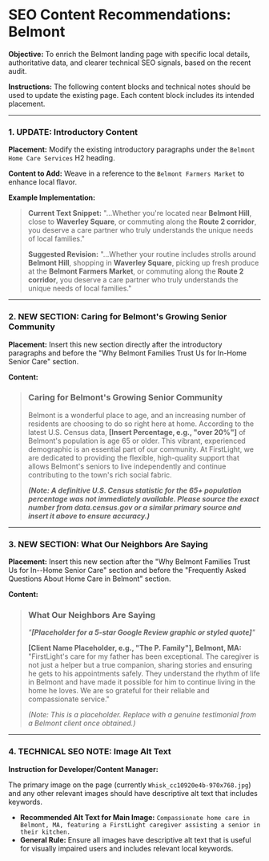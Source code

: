 # SEO Content Recommendations: Belmont

**Objective:** To enrich the Belmont landing page with specific local details, authoritative data, and clearer technical SEO signals, based on the recent audit.

**Instructions:** The following content blocks and technical notes should be used to update the existing page. Each content block includes its intended placement.

---

### **1. UPDATE: Introductory Content**

**Placement:** Modify the existing introductory paragraphs under the `Belmont Home Care Services` H2 heading.

**Content to Add:** Weave in a reference to the `Belmont Farmers Market` to enhance local flavor.

**Example Implementation:**

> **Current Text Snippet:** "...Whether you're located near **Belmont Hill**, close to **Waverley Square**, or commuting along the **Route 2 corridor**, you deserve a care partner who truly understands the unique needs of local families."
>
> **Suggested Revision:**
> "...Whether your routine includes strolls around **Belmont Hill**, shopping in **Waverley Square**, picking up fresh produce at the **Belmont Farmers Market**, or commuting along the **Route 2 corridor**, you deserve a care partner who truly understands the unique needs of local families."

---

### **2. NEW SECTION: Caring for Belmont's Growing Senior Community**

**Placement:** Insert this new section directly after the introductory paragraphs and before the "Why Belmont Families Trust Us for In-Home Senior Care" section.

**Content:**

> ### Caring for Belmont's Growing Senior Community
>
> Belmont is a wonderful place to age, and an increasing number of residents are choosing to do so right here at home. According to the latest U.S. Census data, **[Insert Percentage, e.g., "over 20%"]** of Belmont's population is age 65 or older. This vibrant, experienced demographic is an essential part of our community. At FirstLight, we are dedicated to providing the flexible, high-quality support that allows Belmont's seniors to live independently and continue contributing to the town's rich social fabric.
>
> ***(Note: A definitive U.S. Census statistic for the 65+ population percentage was not immediately available. Please source the exact number from data.census.gov or a similar primary source and insert it above to ensure accuracy.)***

---

### **3. NEW SECTION: What Our Neighbors Are Saying**

**Placement:** Insert this new section after the "Why Belmont Families Trust Us for In--Home Senior Care" section and before the "Frequently Asked Questions About Home Care in Belmont" section.

**Content:**

> ### What Our Neighbors Are Saying
>
> *"**[Placeholder for a 5-star Google Review graphic or styled quote]**"*
>
> **[Client Name Placeholder, e.g., "The P. Family"], Belmont, MA:** "FirstLight's care for my father has been exceptional. The caregiver is not just a helper but a true companion, sharing stories and ensuring he gets to his appointments safely. They understand the rhythm of life in Belmont and have made it possible for him to continue living in the home he loves. We are so grateful for their reliable and compassionate service."
>
> *(Note: This is a placeholder. Replace with a genuine testimonial from a Belmont client once obtained.)*

---

### **4. TECHNICAL SEO NOTE: Image Alt Text**

**Instruction for Developer/Content Manager:**

The primary image on the page (currently `Whisk_cc10920e4b-970x768.jpg`) and any other relevant images should have descriptive alt text that includes keywords.

*   **Recommended Alt Text for Main Image:** `Compassionate home care in Belmont, MA, featuring a FirstLight caregiver assisting a senior in their kitchen.`
*   **General Rule:** Ensure all images have descriptive alt text that is useful for visually impaired users and includes relevant local keywords. 